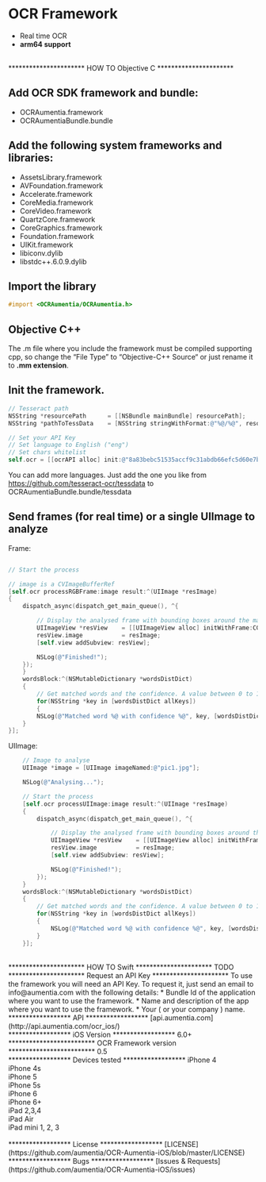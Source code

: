 OCR Framework
=======================

* Real time OCR
* **arm64 support**

<br>
**********************
HOW TO Objective C
**********************

## Add OCR SDK framework and bundle:
* OCRAumentia.framework
* OCRAumentiaBundle.bundle

## Add the following system frameworks and libraries:

* AssetsLibrary.framework
* AVFoundation.framework
* Accelerate.framework
* CoreMedia.framework
* CoreVideo.framework
* QuartzCore.framework
* CoreGraphics.framework
* Foundation.framework
* UIKit.framework
* libiconv.dylib
* libstdc++.6.0.9.dylib

## Import the library

```objective-c
#import <OCRAumentia/OCRAumentia.h>
```
## Objective C++
The .m file where you include the framework must be compiled supporting cpp, so change the “File Type” to “Objective-C++ Source“ or just rename it to **.mm extension**.

## Init the framework.

```objective-c
// Tesseract path
NSString *resourcePath      = [[NSBundle mainBundle] resourcePath];
NSString *pathToTessData    = [NSString stringWithFormat:@"%@/%@", resourcePath, @"OCRAumentiaBundle.bundle"];

// Set your API Key
// Set language to English ("eng")
// Set chars whitelist
self.ocr = [[ocrAPI alloc] init:@"8a83bebc51535accf9c31abdb66efc5d60e7b2ad" path:pathToTessData lang:@"eng" chars:@"0123456789abcdefghijklmnopqrstuvwxyzABCDEFGHIJKLMNOPQRSTUVWXYZ"];
```

You can add more languages. Just add the one you like from <a target="_blank" href="https://github.com/tesseract-ocr/tessdata">https://github.com/tesseract-ocr/tessdata</a> to OCRAumentiaBundle.bundle/tessdata

## Send frames (for real time) or a single UIImage to analyze

Frame:
```objective-c

// Start the process

// image is a CVImageBufferRef
[self.ocr processRGBFrame:image result:^(UIImage *resImage)
{
    dispatch_async(dispatch_get_main_queue(), ^{

        // Display the analysed frame with bounding boxes around the matched chars
        UIImageView *resView    = [[UIImageView alloc] initWithFrame:CGRectMake(0, 0, 180, 240)];
        resView.image           = resImage;
        [self.view addSubview: resView];

        NSLog(@"Finished!");
    });
    }
    wordsBlock:^(NSMutableDictionary *wordsDistDict)
    {
        // Get matched words and the confidence. A value between 0 to 100.
        for(NSString *key in [wordsDistDict allKeys])
        {
        NSLog(@"Matched word %@ with confidence %@", key, [wordsDistDict objectForKey:key]);
    }
}];

```

UIImage:
```objective-c
    // Image to analyse
    UIImage *image = [UIImage imageNamed:@"pic1.jpg"];

    NSLog(@"Analysing...");

    // Start the process
    [self.ocr processUIImage:image result:^(UIImage *resImage)
    {
        dispatch_async(dispatch_get_main_queue(), ^{

            // Display the analysed frame with bounding boxes around the matched chars
            UIImageView *resView    = [[UIImageView alloc] initWithFrame:CGRectMake(0, 0, 180, 240)];
            resView.image           = resImage;
            [self.view addSubview: resView];

            NSLog(@"Finished!");
        });
    }
    wordsBlock:^(NSMutableDictionary *wordsDistDict)
    {
        // Get matched words and the confidence. A value between 0 to 100.
        for(NSString *key in [wordsDistDict allKeys])
        {
            NSLog(@"Matched word %@ with confidence %@", key, [wordsDistDict objectForKey:key]);
        }
    }];

```

<br>
**********************
HOW TO Swift
**********************
TODO

<br>
**********************
Request an API Key
**********************
To use the framework you will need an API Key. To request it, just send an email to info@aumentia.com with the following details:
* Bundle Id of the application where you want to use the framework.
* Name and description of the app where you want to use the framework.
* Your ( or your company ) name.


<br>
******************
API
******************
[api.aumentia.com](http://api.aumentia.com/ocr_ios/)

<br>
******************
iOS Version
******************
6.0+

<br>
*************************
OCR Framework version
*************************
0.5

<br>
******************
Devices tested
******************
iPhone 4<br>
iPhone 4s<br>
iPhone 5<br>
iPhone 5s<br>
iPhone 6<br>
iPhone 6+<br>
iPad 2,3,4<br>
iPad Air<br>
iPad mini 1, 2, 3<br>

<br>
******************
License
******************
[LICENSE](https://github.com/aumentia/OCR-Aumentia-iOS/blob/master/LICENSE)

<br>
******************
Bugs
******************
[Issues & Requests](https://github.com/aumentia/OCR-Aumentia-iOS/issues)
